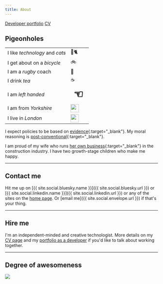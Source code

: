 ```yaml
---
title: About
---
```


<div class="buttons">
  <a href="/portfolio/" class="btn btn-info">Developer portfolio</a>
  <a href="/cv/" class="btn btn-info">CV</a>
</div>

## Pigeonholes

<table>
  <tbody>
    <tr>
      <td>I like <em>technology</em> and <em>cats</em></td>
      <td>🔧🐈</td>
    </tr>
    <tr>
      <td>I get about on a <em>bicycle</em></td>
      <td>🚲</td>
    </tr>
    <tr>
      <td>I am a <em>rugby</em> coach</td>
      <td>🏉</td>
    </tr>
    <tr>
      <td>I drink <em>tea</em></td>
      <td>☕</td>
    </tr>
    <tr>
      <td>I am <em>left handed</em></td>
      <td style="font-size: 36px; font-weight: bold;">☜</td>
    </tr>
    <tr>
      <td>I am from <em>Yorkshire</em></td>
      <td><img src="https://cdn.pixabay.com/photo/2017/06/02/10/40/yorkshire-rose-2365926_960_720.png" height="27" /></td>
    </tr>
    <tr>
      <td>I live in <em>London</em></td>
      <td><img src="/assets/article_images{{ page.url }}london-bridge-icon.png" height="27" /></td>
    </tr>
  </tbody>
</table>

I expect policies to be based on [evidence](https://en.wikipedia.org/wiki/Evidence-based_policy){:target="_blank"}. My moral reasoning is [post-conventional](https://en.wikipedia.org/wiki/Lawrence_Kohlberg's_stages_of_moral_development#Post-Conventional){:target="_blank"}.

I am proud of my wife who runs [her own business](http://insitearts.com){:target="_blank"} in the construction industry. I have two growth-stage children who make me happy.

---

## Contact me

Hit me up on [{{ site.social.bluesky.name }}]({{ site.social.bluesky.url }}) or [{{ site.social.linkedin.name }}]({{ site.social.linkedin.url }}) or any of the sites on the [home page](/). Or [email me]({{ site.social.envelope.url }}) if that's your thing.

---

## Hire me

I'm an independent-minded and creative technologist. More details on my [CV page](/cv) and my [portfolio as a developer](/portfolio) if you'd like to talk about working together.

---

## Degree of awesomeness

<img src="https://img.shields.io/badge/Awesomeness-%E2%98%85%E2%98%85%E2%98%85%E2%98%85%E2%98%85-green.svg" />
